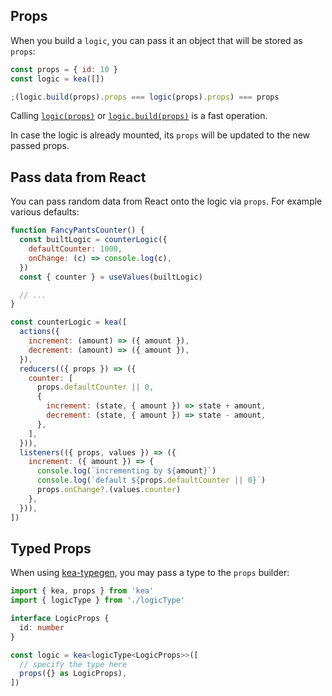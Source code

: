 ## Props

When you build a `logic`, you can pass it an object that will be stored as `props`:

```javascript
const props = { id: 10 }
const logic = kea([])

;(logic.build(props).props === logic(props).props) === props
```

Calling [`logic(props)`](/docs/meta/logic#logic-1) or [`logic.build(props)`](/docs/meta/logic#logicbuildprops) is a fast operation.

In case the logic is already mounted, its `props` will be updated to the new passed props.

## Pass data from React

You can pass random data from React onto the logic via `props`. For example various defaults:

```jsx
function FancyPantsCounter() {
  const builtLogic = counterLogic({
    defaultCounter: 1000,
    onChange: (c) => console.log(c),
  })
  const { counter } = useValues(builtLogic)

  // ...
}

const counterLogic = kea([
  actions({
    increment: (amount) => ({ amount }),
    decrement: (amount) => ({ amount }),
  }),
  reducers(({ props }) => ({
    counter: [
      props.defaultCounter || 0,
      {
        increment: (state, { amount }) => state + amount,
        decrement: (state, { amount }) => state - amount,
      },
    ],
  })),
  listeners(({ props, values }) => ({
    increment: ({ amount }) => {
      console.log(`incrementing by ${amount}`)
      console.log(`default ${props.defaultCounter || 0}`)
      props.onChange?.(values.counter)
    },
  })),
])
```

## Typed Props

When using [kea-typegen](/docs/intro/typescript), you may pass a type to the `props` builder:

```ts
import { kea, props } from 'kea'
import { logicType } from './logicType'

interface LogicProps {
  id: number
}

const logic = kea<logicType<LogicProps>>([
  // specify the type here
  props({} as LogicProps),
])
```
